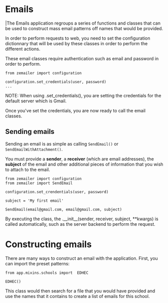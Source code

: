 # Emails
|The Emails application regroups a series of functions and classes that can be used to construct mass email patterns off names that would be provided.

In order to perform requests to web, you need to set the configuration dictionnary that will be used by these classes in order to perform the different actions.

These email classes require authentication such as email and password in order to perform.

```
from zemailer import configuration

configuration.set_credentials(user, password)
...
```

NOTE: When using .set_credentials(), you are setting the credentials for the default server which is Gmail.

Once you've set the credentials, you are now ready to call the email classes.

## Sending emails

Sending an email is as simple as calling `SendEmail()` or `SendEmailWithAttachment()`.

You must provide a __sender__, a __receiver__ (which are email addresses), the __subject__ of the email and other additional pieces of information that you wish to attach to the email.

```
from zemailer import configuration
from zemailer import SendEmail

configuration.set_crendentials(user, password)

subject = 'My first email'

SendEmail(email@gmail.com, email@gmail.com, subject)
```

By executing the class, the .\_\_init\_\_(sender, receiver, subject, **kwargs) is called automatically, such as the server backend to perform the request.


# Constructing emails

There are many ways to construct an email with the application. First, you can import the preset patterns:

```
from app.mixins.schools import  EDHEC

EDHEC()
```

This class would then search for a file that you would have provided and use the names that it contains to create a list of emails for this school.

    